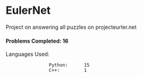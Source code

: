 # EulerNet
Project on answering all puzzles on projecteurler.net

#### Problems Completed: 16

Languages Used:
                    
                    Python:      15
                    C++:         1
